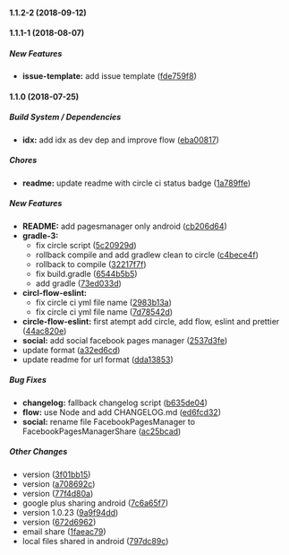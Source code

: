 #### 1.1.2-2 (2018-09-12)

#### 1.1.1-1 (2018-08-07)

##### New Features

* **issue-template:**  add issue template ([fde759f8](https://github.com/react-native-community/react-native-share/commit/fde759f8412687d7a70a1fca1a848839fb57df51))

#### 1.1.0 (2018-07-25)

##### Build System / Dependencies

* **idx:**  add idx as dev dep and improve flow ([eba00817](https://github.com/react-native-community/react-native-share/commit/eba008177c0157f606c14fb13305039dc3058576))

##### Chores

* **readme:**  update readme with circle ci status badge ([1a789ffe](https://github.com/react-native-community/react-native-share/commit/1a789ffe51f73a50775d49da1687dbe677faae18))

##### New Features

* **README:**  add pagesmanager only android ([cb206d64](https://github.com/react-native-community/react-native-share/commit/cb206d643913c292b668a8b651580c83a77ccfd7))
* **gradle-3:**
  *  fix circle script ([5c20929d](https://github.com/react-native-community/react-native-share/commit/5c20929d8fb51fbe08a2bef7d39fd5cb985f39aa))
  *  rollback compile and add gradlew clean to circle ([c4bece4f](https://github.com/react-native-community/react-native-share/commit/c4bece4f9a16624a9ef357a5aa7162563ae684ac))
  *  rollback to compile ([32217f7f](https://github.com/react-native-community/react-native-share/commit/32217f7f60d9fc8dd07b924b928f8070f30f6b68))
  *  fix build.gradle ([6544b5b5](https://github.com/react-native-community/react-native-share/commit/6544b5b5263a337a5c64df3cedd73bf98ae6d6c1))
  *  add gradle ([73ed033d](https://github.com/react-native-community/react-native-share/commit/73ed033debdd7f76e53e87866512e57a60dd2fc3))
* **circl-flow-eslint:**
  *  fix circle ci yml file name ([2983b13a](https://github.com/react-native-community/react-native-share/commit/2983b13abf61ad3baf9bf7e98074cc4890ea1d87))
  *  fix circle ci yml file name ([7d78542d](https://github.com/react-native-community/react-native-share/commit/7d78542d2f563e068cba7f515fa6eed2d56a6406))
* **circle-flow-eslint:**  first atempt add circle, add flow, eslint and prettier ([44ac820e](https://github.com/react-native-community/react-native-share/commit/44ac820e77bc90f331490320a509a52d630272b2))
* **social:**  add social facebook pages manager ([2537d3fe](https://github.com/react-native-community/react-native-share/commit/2537d3fe8104972014716535ffcdbc3157cb56c0))
*  update format ([a32ed6cd](https://github.com/react-native-community/react-native-share/commit/a32ed6cd5a13b90293c6e79c239b16085be52104))
*  update readme for url format ([dda13853](https://github.com/react-native-community/react-native-share/commit/dda138536f5d7f27236e95274698cb2766fbfdfe))

##### Bug Fixes

* **changelog:**  fallback changelog script ([b635de04](https://github.com/react-native-community/react-native-share/commit/b635de044ce3931a85156fe3c5a23b67c98f0317))
* **flow:**  use Node and add CHANGELOG.md ([ed6fcd32](https://github.com/react-native-community/react-native-share/commit/ed6fcd32d398968de7b07dafb6d736ade10525d7))
* **social:**  rename file FacebookPagesManager to FacebookPagesManagerShare ([ac25bcad](https://github.com/react-native-community/react-native-share/commit/ac25bcad51a2ae9e0b1b2658de66d1cc06ab83f6))

##### Other Changes

*  version ([3f01bb15](https://github.com/react-native-community/react-native-share/commit/3f01bb15f45f684ece157cb00b5c1c10383975ba))
*  version ([a708692c](https://github.com/react-native-community/react-native-share/commit/a708692ca18102f84c7012edc4c7460a131cef92))
*  version ([77f4d80a](https://github.com/react-native-community/react-native-share/commit/77f4d80acc750a0edd179e85c3e4e9847c42dca6))
*  google plus sharing android ([7c6a65f7](https://github.com/react-native-community/react-native-share/commit/7c6a65f76819020d55ca6d95320b0cb1d0060849))
*  version 1.0.23 ([9a9f94dd](https://github.com/react-native-community/react-native-share/commit/9a9f94ddbf5a33c9d7afba669dfae73773fe86b2))
*  version ([672d6962](https://github.com/react-native-community/react-native-share/commit/672d6962c006e9b52a0a889ce9ff958734f84070))
*  email share ([1faeac79](https://github.com/react-native-community/react-native-share/commit/1faeac7914bf1437a7c289bd3922de4fd5e35db4))
*  local files shared in android ([797dc89c](https://github.com/react-native-community/react-native-share/commit/797dc89cb7368011ccda74c4b7ff585186e9304a))

